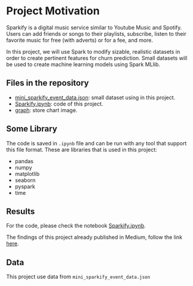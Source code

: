 # Project Motivation

Sparkify is a digital music service similar to Youtube Music and Spotify. Users can add friends or songs to their playlists, subscribe, listen to their favorite music for free (with adverts) or for a fee, and more.

In this project, we will use Spark to modify sizable, realistic datasets in order to create pertinent features for churn prediction. Small datasets will be used to create machine learning models using Spark MLlib.

## Files in the repository
- [mini_sparkify_event_data.json](mini_sparkify_event_data.json): small dataset using in this project.
- [Sparkify.ipynb](Sparkify.ipynb): code of this project.
- [graph](graph/): store chart image.

## Some Library

The code is saved in `.ipynb` file and can be run with any tool that support this file format. These are libraries that is used in this project:

- pandas
- numpy
- matplotlib
- seaborn
- pyspark
- time

## Results

For the code, please check the notebook [Sparkify.ipynb](Sparkify.ipynb).

The findings of this project already published in Medium, follow the link [here](https://medium.com/@tridhfpt/sparkify-exploring-user-retention-and-churn-factors-caddc41bd9b0).

## Data

This project use data from `mini_sparkify_event_data.json`
